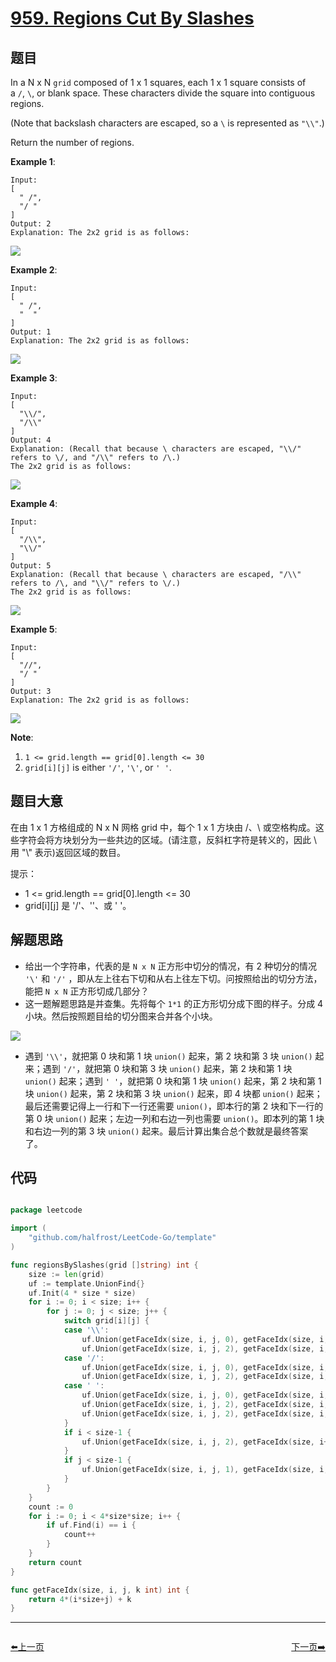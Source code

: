 # [959. Regions Cut By Slashes](https://leetcode.com/problems/regions-cut-by-slashes/)


## 题目

In a N x N `grid` composed of 1 x 1 squares, each 1 x 1 square consists of a `/`, `\`, or blank space. These characters divide the square into contiguous regions.

(Note that backslash characters are escaped, so a `\` is represented as `"\\"`.)

Return the number of regions.

**Example 1**:

    Input:
    [
      " /",
      "/ "
    ]
    Output: 2
    Explanation: The 2x2 grid is as follows:

![](https://assets.leetcode-cn.com/aliyun-lc-upload/uploads/2018/12/15/1.png)

**Example 2**:

    Input:
    [
      " /",
      "  "
    ]
    Output: 1
    Explanation: The 2x2 grid is as follows:

![](https://assets.leetcode-cn.com/aliyun-lc-upload/uploads/2018/12/15/2.png)

**Example 3**:

    Input:
    [
      "\\/",
      "/\\"
    ]
    Output: 4
    Explanation: (Recall that because \ characters are escaped, "\\/" refers to \/, and "/\\" refers to /\.)
    The 2x2 grid is as follows:

![](https://assets.leetcode-cn.com/aliyun-lc-upload/uploads/2018/12/15/3.png)

**Example 4**:

    Input:
    [
      "/\\",
      "\\/"
    ]
    Output: 5
    Explanation: (Recall that because \ characters are escaped, "/\\" refers to /\, and "\\/" refers to \/.)
    The 2x2 grid is as follows:

![](https://assets.leetcode-cn.com/aliyun-lc-upload/uploads/2018/12/15/4.png)

**Example 5**:

    Input:
    [
      "//",
      "/ "
    ]
    Output: 3
    Explanation: The 2x2 grid is as follows:

![](https://assets.leetcode-cn.com/aliyun-lc-upload/uploads/2018/12/15/5.png)

**Note**:

1. `1 <= grid.length == grid[0].length <= 30`
2. `grid[i][j]` is either `'/'`, `'\'`, or `' '`.


## 题目大意

在由 1 x 1 方格组成的 N x N 网格 grid 中，每个 1 x 1 方块由 /、\ 或空格构成。这些字符会将方块划分为一些共边的区域。(请注意，反斜杠字符是转义的，因此 \ 用 "\\" 表示)返回区域的数目。


提示：

- 1 <= grid.length == grid[0].length <= 30
- grid[i][j] 是 '/'、'\'、或 ' '。

## 解题思路


- 给出一个字符串，代表的是 `N x N` 正方形中切分的情况，有 2 种切分的情况 `'\'` 和 `'/'` ，即从左上往右下切和从右上往左下切。问按照给出的切分方法，能把 `N x N` 正方形切成几部分？
- 这一题解题思路是并查集。先将每个 `1*1` 的正方形切分成下图的样子。分成 4 小块。然后按照题目给的切分图来合并各个小块。

![](https://img.halfrost.com/Leetcode/leetcode_959.png)

- 遇到 `'\\'`，就把第 0 块和第 1 块 `union()` 起来，第 2 块和第 3 块 `union()` 起来；遇到 `'/'`，就把第 0 块和第 3 块 `union()` 起来，第 2 块和第 1 块 `union()` 起来；遇到 `' '`，就把第 0 块和第 1 块 `union()` 起来，第 2 块和第 1 块 `union()` 起来，第 2 块和第 3 块 `union()` 起来，即 4 块都 `union()` 起来；最后还需要记得上一行和下一行还需要 `union()`，即本行的第 2 块和下一行的第 0 块 `union()` 起来；左边一列和右边一列也需要 `union()`。即本列的第 1 块和右边一列的第 3 块 `union()` 起来。最后计算出集合总个数就是最终答案了。


## 代码

```go

package leetcode

import (
	"github.com/halfrost/LeetCode-Go/template"
)

func regionsBySlashes(grid []string) int {
	size := len(grid)
	uf := template.UnionFind{}
	uf.Init(4 * size * size)
	for i := 0; i < size; i++ {
		for j := 0; j < size; j++ {
			switch grid[i][j] {
			case '\\':
				uf.Union(getFaceIdx(size, i, j, 0), getFaceIdx(size, i, j, 1))
				uf.Union(getFaceIdx(size, i, j, 2), getFaceIdx(size, i, j, 3))
			case '/':
				uf.Union(getFaceIdx(size, i, j, 0), getFaceIdx(size, i, j, 3))
				uf.Union(getFaceIdx(size, i, j, 2), getFaceIdx(size, i, j, 1))
			case ' ':
				uf.Union(getFaceIdx(size, i, j, 0), getFaceIdx(size, i, j, 1))
				uf.Union(getFaceIdx(size, i, j, 2), getFaceIdx(size, i, j, 1))
				uf.Union(getFaceIdx(size, i, j, 2), getFaceIdx(size, i, j, 3))
			}
			if i < size-1 {
				uf.Union(getFaceIdx(size, i, j, 2), getFaceIdx(size, i+1, j, 0))
			}
			if j < size-1 {
				uf.Union(getFaceIdx(size, i, j, 1), getFaceIdx(size, i, j+1, 3))
			}
		}
	}
	count := 0
	for i := 0; i < 4*size*size; i++ {
		if uf.Find(i) == i {
			count++
		}
	}
	return count
}

func getFaceIdx(size, i, j, k int) int {
	return 4*(i*size+j) + k
}

```
----------------------------------------------
<div style="display: flex;justify-content: space-between;align-items: center;">
<p><a href="https://books.halfrost.com/leetcode/ChapterFour/0953.Verifying-an-Alien-Dictionary/">⬅️上一页</a></p>
<p><a href="https://books.halfrost.com/leetcode/ChapterFour/0961.N-Repeated-Element-in-Size-2N-Array/">下一页➡️</a></p>
</div>
